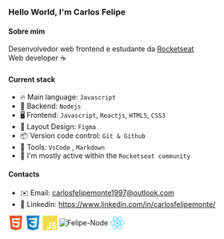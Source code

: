 
### Hello World, I'm Carlos Felipe 

#### Sobre mim
Desenvolvedor web frontend e estudante da [Rocketseat](https://rocketseat.com.br) <br>
Web developer ☕ 

#### Current stack
- 🔥 Main language: `Javascript`
- 📡 Backend: `Nodejs`
- 🖥️ Frontend: `Javascript`, `Reactjs`, `HTML5`, `CSS3`
- 🎨 Layout Design: `Figma`
- 📦️ Version code control: `Git & Github`
- 🔨 Tools: `VsCode` , `Markdown`
- 🚀 I'm mostly active within the `Rocketseat community`

#### Contacts
- ✉️ Email: carlosfelipemonte1997@outlook.com 
- 👤 Linkedin: https://www.linkedin.com/in/carlosfelipemonte/

<div>
  <img align="center" alt="Felipe-HTML" height="30" width="30" src="https://raw.githubusercontent.com/devicons/devicon/master/icons/html5/html5-original.svg">
  <img align="center" alt="Felipe-CSS" height="30" width="30" src="https://raw.githubusercontent.com/devicons/devicon/master/icons/css3/css3-original.svg">
  <img align="center" alt="Felipe-Js" height="30" width="30" src="https://raw.githubusercontent.com/devicons/devicon/master/icons/javascript/javascript-plain.svg">
  <img align="center" alt="Felipe-Node" height="30" width="30" src="https://www.vectorlogo.zone/logos/nodejs/nodejs-icon.svg">
  <img align="center" alt="Felipe-react" height="30" width="30" src="https://raw.githubusercontent.com/devicons/devicon/master/icons/react/react-original.svg">
</div>


  
